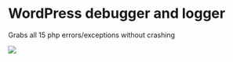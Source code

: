 # WordPress debugger and logger

Grabs all 15 php errors/exceptions  without crashing

![](demo.gif)